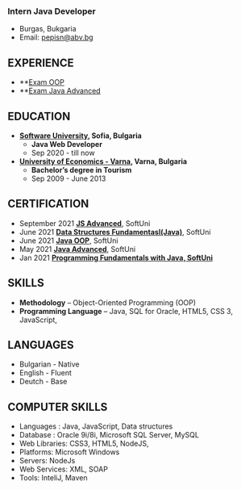 ### Intern Java Developer
- Burgas, Bukgaria
- Email: pepisn@abv.bg

## EXPERIENCE
- **[Exam OOP](https://github.com/PetyaNacheva/SoftUniLabs/tree/master/Java-OOP-Exam%2022.08.21)
- **[Exam Java Advanced](https://github.com/PetyaNacheva/SoftUniLabs/tree/master/JavaAdvanced-exam-26June2021)

## EDUCATION
- **[Software University](https://softuni.bg), Sofia, Bulgaria**
  - **Java Web Developer**
  - Sep 2020 - till now
- **[University of Economics - Varna](https://ue-varna.bg/en/), Varna, Bulgaria**
  - **Bachelor’s degree in Tourism**
  - Sep 2009 - June 2013

## CERTIFICATION
- September 2021 **[JS Advanced](https://softuni.bg/certificates/details/114711/f4ba4122)**, SoftUni
- June 2021 **[Data Structures Fundamentasl(Java)](https://softuni.bg/certificates/details/110403/68f60dd3)**, SoftUni
- June 2021 **[Java OOP](https://raw.githubusercontent.com/PetyaNacheva/PetyaNacheva.github.io/main/images/Java%20OOP%20-%20June%202021%20-%20Certificate.jpeg)**, SoftUni
- May 2021 **[Java Advanced](https://raw.githubusercontent.com/PetyaNacheva/PetyaNacheva.github.io/main/images/Java%20Advanced%20-%20May%202021%20-%20Certificate.jpeg)**, SoftUni
- Jan 2021 **[Programming Fundamentals with Java, SoftUni](https://raw.githubusercontent.com/PetyaNacheva/PetyaNacheva.github.io/main/images/Programming%20Fundamentals%20with%20Java%20-%20January%202021%20-%20Certificate.jpeg)**

## SKILLS 
- **Methodology** – Object-Oriented Programming (OOP)
- **Programming Language** – Java, SQL for Oracle, HTML5, CSS 3, JavaScript, 

## LANGUAGES
- Bulgarian - Native 
- English - Fluent
- Deutch - Base

## COMPUTER SKILLS
  - Languages : Java, JavaScript, Data structures
  -	Database : Oracle 9i/8i, Microsoft SQL Server, MySQL
  -	Web Libraries: CSS3, HTML5, NodeJS, 
  -	Platforms: Microsoft Windows
  -	Servers: NodeJs
  -	Web Services: XML, SOAP
  -	Tools: InteliJ, Maven
